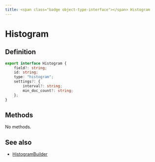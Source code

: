 ```yaml
---
title: <span class="badge object-type-interface"></span> Histogram
---
```

# <span class="badge object-type-interface"></span> Histogram

## Definition

```typescript
export interface Histogram {
	field?: string;
	id: string;
	type: "histogram";
	settings?: {
		interval?: string;
		min_doc_count?: string;
	};
}

```
## Methods

No methods.
## See also

 * <span class="badge builder"></span> [HistogramBuilder](./builder-HistogramBuilder.md)

